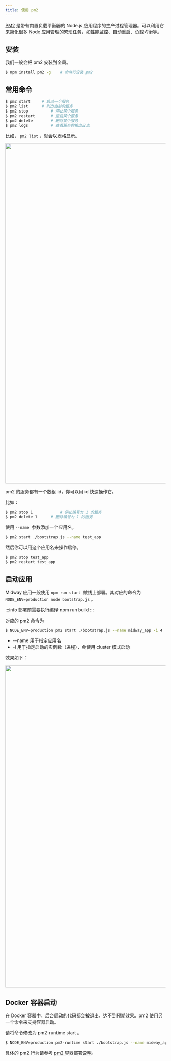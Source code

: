 ```yaml
---
title: 使用 pm2
---
```


[PM2](https://github.com/Unitech/pm2) 是带有内置负载平衡器的 Node.js 应用程序的生产过程管理器。可以利用它来简化很多 Node 应用管理的繁琐任务，如性能监控、自动重启、负载均衡等。

## 安装

我们一般会把 pm2 安装到全局。

```bash
$ npm install pm2 -g    # 命令行安装 pm2
```

## 常用命令

```bash
$ pm2 start   	# 启动一个服务
$ pm2 list    	# 列出当前的服务
$ pm2 stop			# 停止某个服务
$ pm2 restart		# 重启某个服务
$ pm2 delete		# 删除某个服务
$ pm2 logs			# 查看服务的输出日志
```

比如， `pm2 list` ，就会以表格显示。

<img src="https://cdn.nlark.com/yuque/0/2021/png/501408/1616560437389-b193a0d0-b463-49f1-a347-8dec20e7504d.png#align=left&display=inline&height=310&margin=%5Bobject%20Object%5D&name=image.png&originHeight=310&originWidth=1065&size=165090&status=done&style=none&width=1065" width="1065" />

pm2 的服务都有一个数组 id，你可以用 id 快速操作它。

比如：

```bash
$ pm2 stop 1			# 停止编号为 1 的服务
$ pm2 delete 1		# 删除编号为 1 的服务
```

使用 `--name`  参数添加一个应用名。

```bash
$ pm2 start ./bootstrap.js --name test_app
```

然后你可以用这个应用名来操作启停。

```bash
$ pm2 stop test_app
$ pm2 restart test_app
```

## 启动应用

Midway 应用一般使用 `npm run start`  做线上部署。其对应的命令为 `NODE_ENV=production node bootstrap.js` 。

:::info
部署前需要执行编译 npm run build
:::

对应的 pm2 命令为

```bash
$ NODE_ENV=production pm2 start ./bootstrap.js --name midway_app -i 4
```

- --name 用于指定应用名
- -i 用于指定启动的实例数（进程），会使用 cluster 模式启动

效果如下：

<img src="https://cdn.nlark.com/yuque/0/2021/png/501408/1616562075255-088155ee-7c4f-4eae-b5c5-db826f78b519.png#align=left&display=inline&height=189&margin=%5Bobject%20Object%5D&name=image.png&originHeight=189&originWidth=1008&size=48357&status=done&style=none&width=1008" width="1008" />

## Docker 容器启动

在 Docker 容器中，后台启动的代码都会被退出，达不到预期效果。pm2 使用另一个命令来支持容器启动。

请将命令修改为 pm2-runtime start 。

```bash
$ NODE_ENV=production pm2-runtime start ./bootstrap.js --name midway_app -i 4
```

具体的 pm2 行为请参考 [pm2 容器部署说明](https://www.npmjs.com/package/pm2#container-support)。
